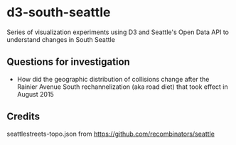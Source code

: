 # d3-south-seattle
Series of visualization experiments using D3 and Seattle's Open Data API to understand changes in South Seattle

## Questions for investigation
- How did the geographic distribution of collisions change after the Rainier Avenue South rechannelization (aka road diet) that took effect in August 2015

## Credits
seattlestreets-topo.json from https://github.com/recombinators/seattle
